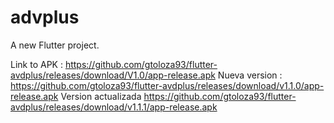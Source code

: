 # advplus

A new Flutter project.

Link to APK : https://github.com/gtoloza93/flutter-avdplus/releases/download/V1.0/app-release.apk
Nueva version : https://github.com/gtoloza93/flutter-avdplus/releases/download/v1.1.0/app-release.apk
Version actualizada https://github.com/gtoloza93/flutter-avdplus/releases/download/v1.1.1/app-release.apk
